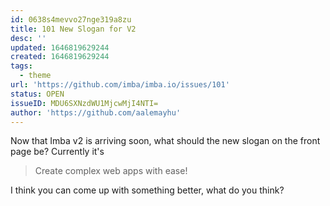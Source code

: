 ```yaml
---
id: 0638s4mevvo27nge319a8zu
title: 101 New Slogan for V2
desc: ''
updated: 1646819629244
created: 1646819629244
tags:
  - theme
url: 'https://github.com/imba/imba.io/issues/101'
status: OPEN
issueID: MDU6SXNzdWU1MjcwMjI4NTI=
author: 'https://github.com/aalemayhu'
---
```

Now that Imba v2 is arriving soon, what should the new slogan on the front page be? Currently it's

> Create complex web apps with ease!

I think you can come up with something better, what do you think?
<!--!https://gitspeak.com/-/nip3nqLcefd73-->
